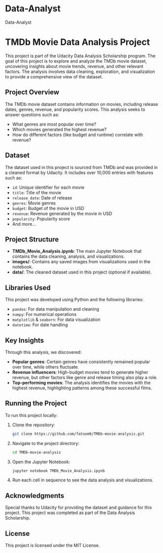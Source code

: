 # Data-Analyst
Data-Analyst
# TMDb Movie Data Analysis Project

This project is part of the Udacity Data Analysis Scholarship program. The goal of this project is to explore and analyze the TMDb movie dataset, uncovering insights about movie trends, revenue, and other relevant factors. The analysis involves data cleaning, exploration, and visualization to provide a comprehensive view of the dataset.

## Project Overview

The TMDb movie dataset contains information on movies, including release dates, genres, revenue, and popularity scores. This analysis seeks to answer questions such as:

- What genres are most popular over time?
- Which movies generated the highest revenue?
- How do different factors (like budget and runtime) correlate with revenue?

## Dataset

The dataset used in this project is sourced from TMDb and was provided in a cleaned format by Udacity. It includes over 10,000 entries with features such as:

- `id`: Unique identifier for each movie
- `title`: Title of the movie
- `release_date`: Date of release
- `genres`: Movie genres
- `budget`: Budget of the movie in USD
- `revenue`: Revenue generated by the movie in USD
- `popularity`: Popularity score
- And more...

## Project Structure

- **TMDb_Movie_Analysis.ipynb**: The main Jupyter Notebook that contains the data cleaning, analysis, and visualizations.
- **images/**: Contains any saved images from visualizations used in the notebook.
- **data/**: The cleaned dataset used in this project (optional if available).

## Libraries Used

This project was developed using Python and the following libraries:

- `pandas`: For data manipulation and cleaning
- `numpy`: For numerical operations
- `matplotlib` & `seaborn`: For data visualization
- `datetime`: For date handling

## Key Insights

Through this analysis, we discovered:

- **Popular genres**: Certain genres have consistently remained popular over time, while others fluctuate.
- **Revenue influencers**: High-budget movies tend to generate higher revenue, but other factors like genre and release timing also play a role.
- **Top-performing movies**: The analysis identifies the movies with the highest revenue, highlighting patterns among these successful films.

## Running the Project

To run this project locally:

1. Clone the repository:
    ```bash
    git clone https://github.com/fatoom9/TMDb-movie-analysis.git
    ```

2. Navigate to the project directory:
    ```bash
    cd TMDb-movie-analysis
    ```

3. Open the Jupyter Notebook:
    ```bash
    jupyter notebook TMDb_Movie_Analysis.ipynb
    ```

4. Run each cell in sequence to see the data analysis and visualizations.

## Acknowledgments

Special thanks to Udacity for providing the dataset and guidance for this project. This project was completed as part of the Data Analysis Scholarship.

## License

This project is licensed under the MIT License.
